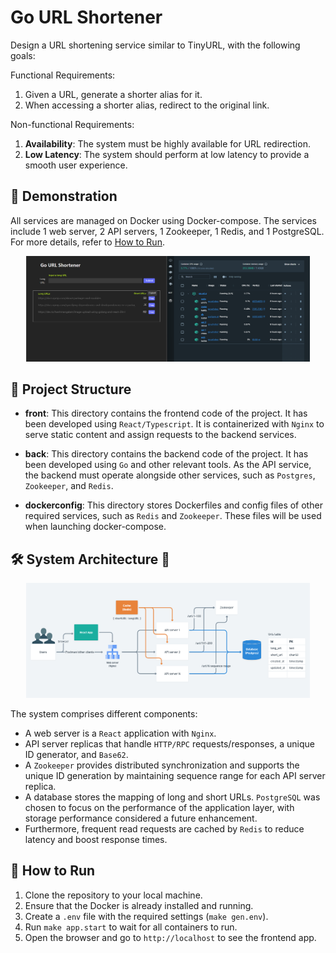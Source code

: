 # Go URL Shortener

Design a URL shortening service similar to TinyURL, with the following goals:

Functional Requirements:
1. Given a URL, generate a shorter alias for it.
2. When accessing a shorter alias, redirect to the original link.

Non-functional Requirements:
1. **Availability**: The system must be highly available for URL redirection.
2. **Low Latency**: The system should perform at low latency to provide a smooth user experience.
   
## 🎉 Demonstration
All services are managed on Docker using Docker-compose. The services include 1 web server, 2 API servers, 1 Zookeeper, 1 Redis, and 1 PostgreSQL. For more details, refer to [How to Run](#🚀-how-to-run).

<p align="center">
<img src="./doc/demo.png" width="90%"/>
</p>

## 📁 Project Structure

- **front**: This directory contains the frontend code of the project. It has been developed using `React/Typescript`. It is containerized with `Nginx` to serve static content and assign requests to the backend services.

- **back**: This directory contains the backend code of the project. It has been developed using `Go` and other relevant tools. As the API service, the backend must operate alongside other services, such as `Postgres`, `Zookeeper`, and `Redis`.

- **dockerconfig**: This directory stores Dockerfiles and config files of other required services, such as `Redis` and `Zookeeper`. These files will be used when launching docker-compose.
  
## 🛠️ System Architecture 🚧

<p align="center">
<img src="./doc/architecture.png" width="90%"/>
</p>

The system comprises different components: 

- A web server is a `React` application with `Nginx`.
- API server replicas that handle `HTTP/RPC` requests/responses, a unique ID generator, and `Base62`. 
- A `Zookeeper` provides distributed synchronization and supports the unique ID generation by maintaining sequence range for each API server replica. 
- A database stores the mapping of long and short URLs. `PostgreSQL` was chosen to focus on the performance of the application layer, with storage performance considered a future enhancement. 
- Furthermore, frequent read requests are cached by `Redis` to reduce latency and boost response times.

## 🚀 How to Run

1. Clone the repository to your local machine.
2. Ensure that the Docker is already installed and running.
3. Create a `.env` file with the required settings (`make gen.env`).
4. Run `make app.start` to wait for all containers to run.
5. Open the browser and go to `http://localhost` to see the frontend app.

